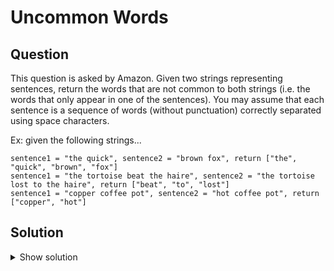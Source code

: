 # Uncommon Words

## Question

This question is asked by Amazon. 
Given two strings representing sentences, return the words that are not common to both strings (i.e. the words that only appear in one of the sentences). 
You may assume that each sentence is a sequence of words (without punctuation) correctly separated using space characters.

Ex: given the following strings...

```
sentence1 = "the quick", sentence2 = "brown fox", return ["the", "quick", "brown", "fox"]
sentence1 = "the tortoise beat the haire", sentence2 = "the tortoise lost to the haire", return ["beat", "to", "lost"]
sentence1 = "copper coffee pot", sentence2 = "hot coffee pot", return ["copper", "hot"]
```

## Solution

<details>
  <summary>Show solution</summary>

```python
def uncommon_words(sentence1: str, sentence2: str) -> list[str]:
    sentence1 = set(sentence1.split())
    sentence2 = set(sentence2.split())

    return list(sentence1 ^ sentence2)
```

</details>
